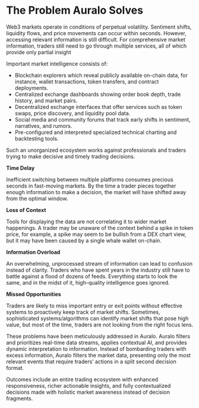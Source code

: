 # The Problem Auralo Solves

Web3 markets operate in conditions of perpetual volatility. Sentiment shifts, liquidity flows, and price movements can occur within seconds. However, accessing relevant information is still difficult. For comprehensive market information, traders still need to go through multiple services, all of which provide only partial insight

Important market intelligence consists of:



* Blockchain explorers which reveal publicly available on-chain data, for instance, wallet transactions, token transfers, and contract deployments.
* Centralized exchange dashboards showing order book depth, trade history, and market pairs.
* Decentralized exchange interfaces that offer services such as token swaps, price discovery, and liquidity pool data.
* Social media and community forums that track early shifts in sentiment, narratives, and rumors.
* Pre-configured and interpreted specialized technical charting and backtesting tools.

Such an unorganized ecosystem works against professionals and traders trying to make decisive and timely trading decisions.



**Time Delay**

Inefficient switching between multiple platforms consumes precious seconds in fast-moving markets. By the time a trader pieces together enough information to make a decision, the market will have shifted away from the optimal window.

**Loss of Context**

Tools for displaying the data are not correlating it to wider market happenings. A trader may be unaware of the context behind a spike in token price, for example, a spike may seem to be bullish from a DEX chart view, but it may have been caused by a single whale wallet on-chain.

**Information Overload**

An overwhelming, unprocessed stream of information can lead to confusion instead of clarity. Traders who have spent years in the industry still have to battle against a flood of dozens of feeds. Everything starts to look the same, and in the midst of it, high-quality intelligence goes ignored.

**Missed Opportunities**

Traders are likely to miss important entry or exit points without effective systems to proactively keep track of market shifts. Sometimes, sophisticated systems/algorithms can identify market shifts that pose high value, but most of the time, traders are not looking from the right focus lens.



These problems have been meticulously addressed in Auralo. Auralo filters and prioritizes real-time data streams, applies contextual AI, and provides dynamic interpretation to information. Instead of bombarding traders with excess information, Auralo filters the market data, presenting only the most relevant events that require traders’ actions in a split second decision format.

Outcomes include an entire trading ecosystem with enhanced responsiveness, richer actionable insights, and fully contextualized decisions made with holistic market awareness instead of decision fragments.
